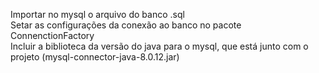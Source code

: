 Importar no mysql o arquivo do banco .sql <br>
Setar as configurações da conexão ao banco no pacote ConnenctionFactory <br>
Incluir a biblioteca da versão do java para o mysql, que está junto com o projeto (mysql-connector-java-8.0.12.jar) <br>
